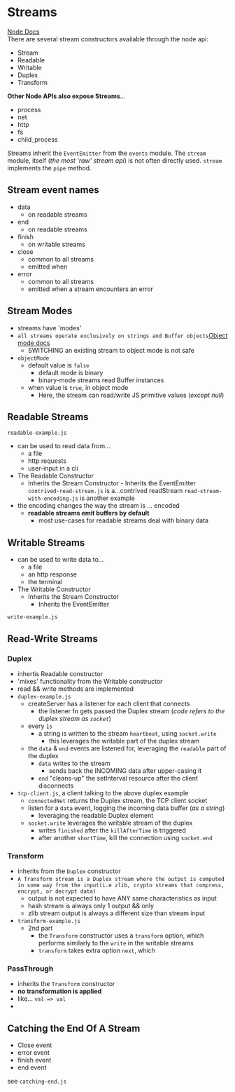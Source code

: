 # Streams

[Node Docs](https://nodejs.org/api/stream.html)  
There are several stream constructors available through the node api:

- Stream
- Readable
- Writable
- Duplex
- Transform

**Other Node APIs also expose Streams**...

- process
- net
- http
- fs
- child_process

Streams inherit the `EventEmitter` from the `events` module. The `stream` module, itself (_the most 'raw' stream api_) is not often directly used. `stream` implements the `pipe` method.

## Stream event names

- data
  - on readable streams
- end
  - on readable streams
- finish
  - on writable streams
- close
  - common to all streams
  - emitted when
- error
  - common to all streams
  - emitted when a stream encounters an error

## Stream Modes

- streams have 'modes'
- `all streams operate exclusively on strings and Buffer objects`[Object mode docs](https://nodejs.org/api/stream.html#stream_object_mode)
  - SWITCHING an existing stream to object mode is not safe
- `objectMode`
  - default value is `false`
    - default mode is binary
    - binary-mode streams read Buffer instances
  - when value is `true`, in object mode
    - Here, the stream can read/write JS primitive values (_except null_)

## Readable Streams

`readable-example.js`

- can be used to read data from...
  - a file
  - http requests
  - user-input in a cli
- The Readable Constructor
  - Inherits the Stream Constructor - Inherits the EventEmitter
    `contrived-read-stream.js` is a...contrived readStream
    `read-stream-with-encoding.js` is another example
- the encoding changes the way the stream is ... encoded
  - **readable streams emit buffers by default**
    - most use-cases for readable streams deal with binary data

## Writable Streams

- can be used to write data to...
  - a file
  - an http response
  - the terminal
- The Writable Constructor
  - Inherits the Stream Constructor
    - Inherits the EventEmitter

`write-example.js`

## Read-Write Streams

### Duplex

- inhertis Readable constructor
- 'mixes' functionality from the Writable constructor
- read && write methods are implemented
- `duplex-example.js`
  - createServer has a listener for each client that connects
    - the listener fn gets passed the Duplex stream (_code refers to the duplex stream as `socket`_)
  - every `1s`
    - a string is written to the stream `heartbeat`, using `socket.write`
      - this leverages the writable part of the duplex stream
  - the `data` & `end` events are listened for, leveraging the `readable` part of the duplex
    - `data` writes to the stream
      - sends back the INCOMING data after upper-casing it
    - `end` "cleans-up" the setInterval resource after the client disconnects
- `tcp-client.js`, a client talking to the above duplex example
  - `connectedNet` returns the Duplex stream, the TCP client socket
  - listen for a `data` event, logging the incoming data buffer (_as a string_)
    - leveraging the readable Duplex element
  - `socket.write` leverages the writable stream of the duplex
    - writes `finished` after the `killAfterTime` is triggered
    - after another `shortTime`, kill the connection using `socket.end`

### Transform

- inherits from the `Duplex` constructor
- `A Transform stream is a Duplex stream where the output is computed in some way from the input(i.e zlib, crypto streams that compress, encrypt, or decrypt data)`
  - output is not expected to have ANY same characteristics as input
  - hash stream is always only 1 output && only
  - zlib stream output is always a different size than stream input
- `transform-example.js`
  - 2nd part
    - the `Transform` constructor uses a `transform` option, which performs similarly to the `write` in the writable streams
    - `transform` takes extra option `next`, which

### PassThrough

- inherits the `Transform` constructor
- **no transformation is applied**
- like... `val => val`
-

## Catching the End Of A Stream

- Close event
- error event
- finish event
- end event

see `catching-end.js`
